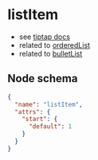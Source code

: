 # listItem

- see [tiptap docs](https://tiptap.dev/api/nodes/list-item)
- related to [orderedList](/editor/nodes/bullet-list/)
- related to [bulletList](/editor/nodes/bullet-list/)

## Node schema

```json
{
  "name": "listItem",
  "attrs": {
    "start": {
      "default": 1
    }
  }
}
```
